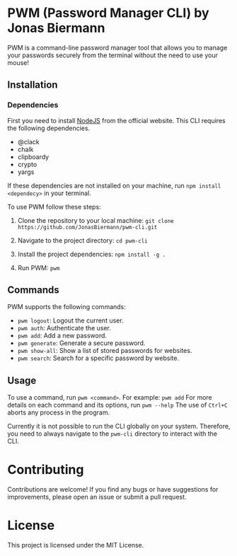 # PWM (Password Manager CLI) by Jonas Biermann

PWM is a command-line password manager tool that allows you to manage your passwords securely from the terminal without the need to use your mouse!

## Installation

### Dependencies

First you need to install [NodeJS](https://nodejs.org/en/download) from the official website.
This CLI requires the following dependencies.

- @clack
- chalk
- clipboardy
- crypto
- yargs

If these dependencies are not installed on your machine, run `npm install <dependecy>` in your terminal.

To use PWM follow these steps:

1. Clone the repository to your local machine:
   `git clone https://github.com/JonasBiermann/pwm-cli.git `

2. Navigate to the project directory:
   `cd pwm-cli`

3. Install the project dependencies:
   `npm install -g .`

4. Run PWM:
   `pwm`

## Commands

PWM supports the following commands:

- `pwm logout`: Logout the current user.
- `pwm auth`: Authenticate the user.
- `pwm add`: Add a new password.
- `pwm generate`: Generate a secure password.
- `pwm show-all`: Show a list of stored passwords for websites.
- `pwm search`: Search for a specific password by website.

## Usage

To use a command, run `pwm <command>`. For example:
`pwm add`
For more details on each command and its options, run `pwm --help`
The use of `Ctrl+C` aborts any process in the program.

Currently it is not possible to run the CLI globally on your system. Therefore, you need to always navigate to the `pwm-cli` directory to interact with the CLI.

# Contributing

Contributions are welcome! If you find any bugs or have suggestions for improvements, please open an issue or submit a pull request.

# License

This project is licensed under the MIT License.
